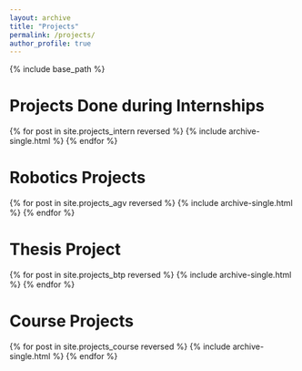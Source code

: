 ```yaml
---
layout: archive
title: "Projects"
permalink: /projects/
author_profile: true
---
```


<!-- {% if author.googlescholar %}
  You can also find my articles on <u><a href="{{author.googlescholar}}">my Google Scholar profile</a>.</u>
{% endif %} -->

{% include base_path %}

Projects Done during Internships
=====

{% for post in site.projects_intern reversed %}
  {% include archive-single.html %}
{% endfor %}

Robotics Projects
=====

{% for post in site.projects_agv reversed %}
  {% include archive-single.html %}
{% endfor %}

Thesis Project
=====

{% for post in site.projects_btp reversed %}
  {% include archive-single.html %}
{% endfor %}

Course Projects
=====

{% for post in site.projects_course reversed %}
  {% include archive-single.html %}
{% endfor %}
